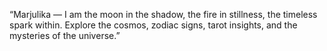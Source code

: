 “Marjulika — I am the moon in the shadow, the fire in stillness, the timeless spark within. Explore the cosmos, zodiac signs, tarot insights, and the mysteries of the universe.”

